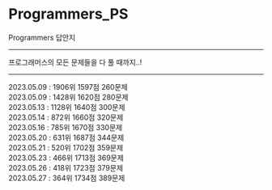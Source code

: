 # Programmers_PS

Programmers 답안지

---

프로그래머스의 모든 문제들을 다 풀 때까지..!

---

2023.05.09 : 1906위 1597점 260문제  
2023.05.09 : 1428위 1620점 280문제  
2023.05.13 : 1128위 1640점 300문제  
2023.05.14 : 872위 1660점 320문제  
2023.05.16 : 785위 1670점 330문제  
2023.05.20 : 631위 1687점 344문제  
2023.05.21 : 520위 1702점 359문제  
2023.05.23 : 466위 1713점 369문제  
2023.05.26 : 418위 1723점 379문제  
2023.05.27 : 364위 1734점 389문제
